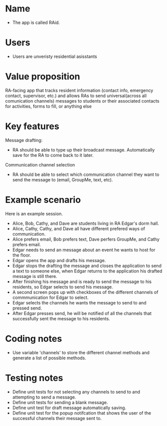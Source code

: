 # Name

- The app is called RAid.

# Users

- Users are unveristy residential asisstants 

# Value proposition

RA-facing app that  tracks resident information (contact info, emergency contact, supervisor, etc.) and allows RAs to send universal(across all comunication channels) messages to students or their associated contacts for activities, forms to fill, or anything else 

# Key features
Message drafting: 
- RA should be able to type up their broadcast message. Automatically save for the RA to come back to it later. 

Communication channel selection 
- RA should be able to select which communication channel they want to send the message to (email, GroupMe, text, etc). 


# Example scenario

Here is an example session.

- Alice, Bob, Cathy, and Dave are students living in RA Edgar's dorm hall. 
- Alice, Cathy, Cathy, and Dave all have different prefered ways of communication.
- Alice prefers email, Bob prefers text, Dave perfers GroupMe, and Cathy prefers email. 
- Edgar needs to send an message about an event he wants to host for the floor. 
- Edgar opens the app and drafts his message.
- Edgar stops the drafting the message and closes the application to send a text to someone else, when Edgar returns to the application his drafted message is still there.
- After finishing his message and is ready to send the message to his residents, so Edgar selects to send his message. 
- A second screen pops up with checkboxes of the different channels of commmunication for Edgar to select. 
- Edgar selects the channels he wants the message to send to and pressed send. 
- After Edgar presses send, he will be notified of all the channels that successfully sent the message to his residents.

# Coding notes

- Use variable 'channels' to store the different channel methods and generate a list of possible methods.

# Testing notes
- Define unit tests for not selecting any channels to send to and attempting to send a message.
- Define unit tests for sending a blank message.
- Define unit test for draft message automatically saving. 
- Define unit test for the popup notifcation that shows the user of the successful channels their message sent to. 
